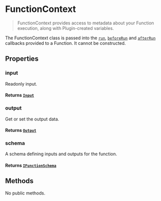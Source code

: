 # FunctionContext

> FunctionContext provides access to metadata about your Function execution, along with Plugin-created variables.

The FunctionContext class is passed into the [`run`](/docs/databox/basic-client/function#constructor), [`beforeRun`](/docs/databox/basic-client/function#constructor) and [`afterRun`](/docs/databox/basic-client/function#constructor) callbacks provided to a Function. It cannot be constructed.

## Properties

### input

Readonly input.

#### **Returns** [`Input`](/docs/databox/databox-basics/input)

### output

Get or set the output data.

#### **Returns** [`Output`](/docs/databox/databox-basics/output)

### schema

A schema defining inputs and outputs for the function.

#### **Returns** [`IFunctionSchema`](/docs/databox/databox-advanced/function-schema)

## Methods

No public methods.
